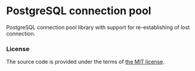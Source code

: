 # PostgreSQL connection pool

PostgreSQL connection pool library with support for re-establishing of lost connection.



### License

The source code is provided under the terms of [the MIT license][license].

[license]:http://www.opensource.org/licenses/MIT
